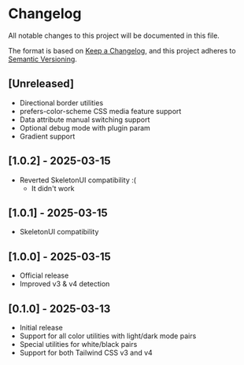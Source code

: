 # Changelog

All notable changes to this project will be documented in this file.

The format is based on [Keep a Changelog](https://keepachangelog.com/en/1.1.0/),
and this project adheres to [Semantic Versioning](https://semver.org/spec/v2.0.0.html).

## [Unreleased]

- Directional border utilities
- prefers-color-scheme CSS media feature support
- Data attribute manual switching support
- Optional debug mode with plugin param
- Gradient support

## [1.0.2] - 2025-03-15

- Reverted SkeletonUI compatibility :(
    - It didn't work

## [1.0.1] - 2025-03-15

- SkeletonUI compatibility

## [1.0.0] - 2025-03-15

- Official release
- Improved v3 & v4 detection

## [0.1.0] - 2025-03-13

- Initial release
- Support for all color utilities with light/dark mode pairs
- Special utilities for white/black pairs 
- Support for both Tailwind CSS v3 and v4

